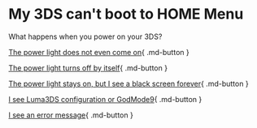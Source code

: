 # My 3DS can't boot to HOME Menu

What happens when you power on your 3DS?

[The power light does not even come on](/troubleshoot/issue/hardware/power){ .md-button }

[The power light turns off by itself](blink){ .md-button }

[The power light stays on, but I see a black screen forever](/troubleshoot/issue/general/black){ .md-button }

[I see Luma3DS configuration or GodMode9](/troubleshoot/issue/hardware/stuck){ .md-button }

[I see an error message](error){ .md-button }